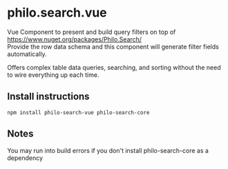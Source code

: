 # philo.search.vue
Vue Component to present and build query filters on top of https://www.nuget.org/packages/Philo.Search/  
Provide the row data schema and this component will generate filter fields automatically. 

Offers complex table data queries, searching, and sorting without the need to wire everything up each time.

## Install instructions
```npm install philo-search-vue philo-search-core```

## Notes
You may run into build errors if you don't install philo-search-core as a dependency
